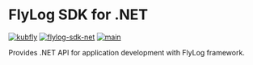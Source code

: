 # FlyLog SDK for .NET

[![kubfly](https://img.shields.io/badge/group-kubfly-C8C8C8)](#) [![flylog-sdk-net](https://img.shields.io/badge/artifact-flylog--sdk--net-C8C8C8)](#) [![main](https://img.shields.io/badge/version-main-C8C8C8)](#)

Provides .NET API for application development with FlyLog framework.
